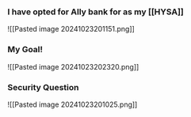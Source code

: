 ### I have opted for Ally bank for as my [[HYSA]] 

![[Pasted image 20241023201151.png]]

### My Goal!

![[Pasted image 20241023202320.png]]

### Security Question

![[Pasted image 20241023201025.png]]
